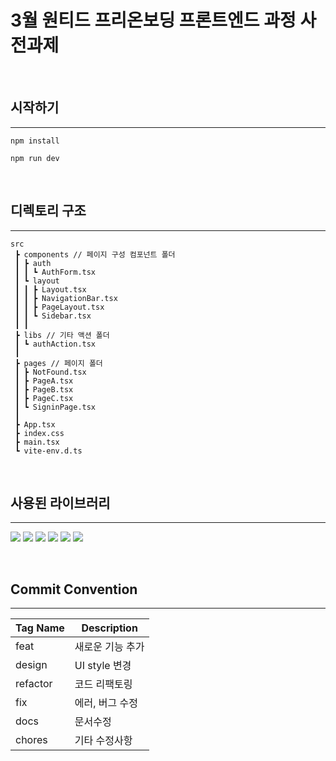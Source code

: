 # 3월 원티드 프리온보딩 프론트엔드 과정 사전과제

<br>

## 시작하기

---

```
npm install

npm run dev
```

<br>

## 디렉토리 구조

---

```
src
 ┣ components // 페이지 구성 컴포넌트 폴더
 ┃ ┣ auth
 ┃ ┃ ┗ AuthForm.tsx
 ┃ ┗ layout
 ┃ ┃ ┣ Layout.tsx
 ┃ ┃ ┣ NavigationBar.tsx
 ┃ ┃ ┣ PageLayout.tsx
 ┃ ┃ ┗ Sidebar.tsx
 ┃ ┃
 ┣ libs // 기타 액션 폴더
 ┃ ┗ authAction.tsx
 ┃
 ┣ pages // 페이지 폴더
 ┃ ┣ NotFound.tsx
 ┃ ┣ PageA.tsx
 ┃ ┣ PageB.tsx
 ┃ ┣ PageC.tsx
 ┃ ┗ SigninPage.tsx
 ┃
 ┣ App.tsx
 ┣ index.css
 ┣ main.tsx
 ┗ vite-env.d.ts
```

<br>

## 사용된 라이브러리

---

<img src="https://img.shields.io/badge/React-61DAFB?style=for-the-badge&logo=React&logoColor=white" /> <img src="https://img.shields.io/badge/Typescript-3178C6?style=for-the-badge&logo=Typescript&logoColor=white" /> <img src="https://img.shields.io/badge/JavaScript-F7DF1E?style=for-the-badge&logo=JavaScript&logoColor=white" /> <img src="https://img.shields.io/badge/React Router-CA4245?style=for-the-badge&logo=React Router&logoColor=white" />
<img src="https://img.shields.io/badge/Vite-646CFF?style=for-the-badge&logo=Vite&logoColor=white" />
<img src="https://img.shields.io/badge/Tailwind CSS-06B6D4?style=for-the-badge&logo=Tailwind CSS&logoColor=white">

<br>

## Commit Convention

---

| Tag Name | Description      |
| -------- | ---------------- |
| feat     | 새로운 기능 추가 |
| design   | UI style 변경    |
| refactor | 코드 리팩토링    |
| fix      | 에러, 버그 수정  |
| docs     | 문서수정         |
| chores   | 기타 수정사항    |
